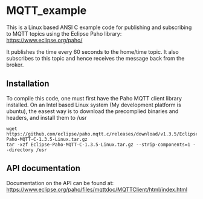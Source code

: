 # MQTT_example

This is a Linux based ANSI C example code for publishing and subscribing to MQTT topics using the Eclipse Paho library:
https://www.eclipse.org/paho/

It publishes the time every 60 seconds to the home/time topic. It also subscribes to this topic and hence receives the message back from the broker. 

## Installation

To compile this code, one must first have the Paho MQTT client library installed. On an Intel based Linux system (My development platform is ubuntu), the easest way is to download the precomplied binaries and headers, and install them to /usr 

```
wget https://github.com/eclipse/paho.mqtt.c/releases/download/v1.3.5/Eclipse-Paho-MQTT-C-1.3.5-Linux.tar.gz
tar -xzf Eclipse-Paho-MQTT-C-1.3.5-Linux.tar.gz --strip-components=1 --directory /usr
```

## API documentation
Documentation on the API can be found at:
https://www.eclipse.org/paho/files/mqttdoc/MQTTClient/html/index.html

